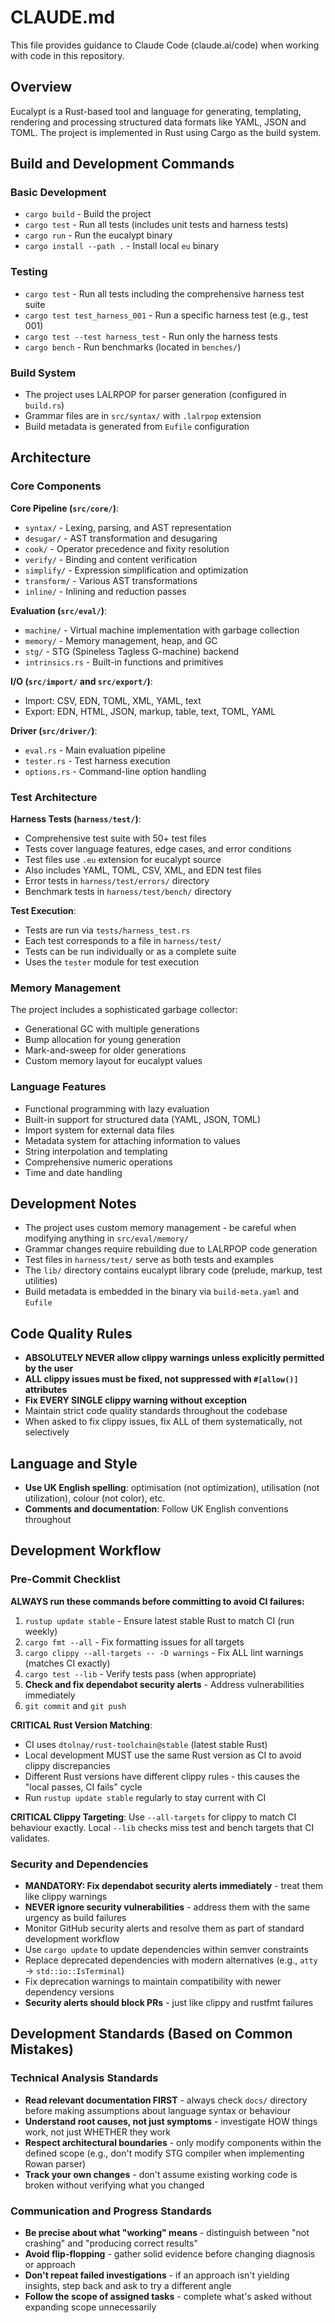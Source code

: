 # CLAUDE.md

This file provides guidance to Claude Code (claude.ai/code) when working with code in this repository.

## Overview

Eucalypt is a Rust-based tool and language for generating, templating, rendering and processing structured data formats like YAML, JSON and TOML. The project is implemented in Rust using Cargo as the build system.

## Build and Development Commands

### Basic Development
- `cargo build` - Build the project
- `cargo test` - Run all tests (includes unit tests and harness tests)
- `cargo run` - Run the eucalypt binary
- `cargo install --path .` - Install local `eu` binary

### Testing
- `cargo test` - Run all tests including the comprehensive harness test suite
- `cargo test test_harness_001` - Run a specific harness test (e.g., test 001)
- `cargo test --test harness_test` - Run only the harness tests
- `cargo bench` - Run benchmarks (located in `benches/`)

### Build System
- The project uses LALRPOP for parser generation (configured in `build.rs`)
- Grammar files are in `src/syntax/` with `.lalrpop` extension
- Build metadata is generated from `Eufile` configuration

## Architecture

### Core Components

**Core Pipeline (`src/core/`)**:
- `syntax/` - Lexing, parsing, and AST representation
- `desugar/` - AST transformation and desugaring
- `cook/` - Operator precedence and fixity resolution
- `verify/` - Binding and content verification
- `simplify/` - Expression simplification and optimization
- `transform/` - Various AST transformations
- `inline/` - Inlining and reduction passes

**Evaluation (`src/eval/`)**:
- `machine/` - Virtual machine implementation with garbage collection
- `memory/` - Memory management, heap, and GC
- `stg/` - STG (Spineless Tagless G-machine) backend
- `intrinsics.rs` - Built-in functions and primitives

**I/O (`src/import/` and `src/export/`)**:
- Import: CSV, EDN, TOML, XML, YAML, text
- Export: EDN, HTML, JSON, markup, table, text, TOML, YAML

**Driver (`src/driver/`)**:
- `eval.rs` - Main evaluation pipeline
- `tester.rs` - Test harness execution
- `options.rs` - Command-line option handling

### Test Architecture

**Harness Tests (`harness/test/`)**:
- Comprehensive test suite with 50+ test files
- Tests cover language features, edge cases, and error conditions
- Test files use `.eu` extension for eucalypt source
- Also includes YAML, TOML, CSV, XML, and EDN test files
- Error tests in `harness/test/errors/` directory
- Benchmark tests in `harness/test/bench/` directory

**Test Execution**:
- Tests are run via `tests/harness_test.rs`
- Each test corresponds to a file in `harness/test/`
- Tests can be run individually or as a complete suite
- Uses the `tester` module for test execution

### Memory Management

The project includes a sophisticated garbage collector:
- Generational GC with multiple generations
- Bump allocation for young generation
- Mark-and-sweep for older generations
- Custom memory layout for eucalypt values

### Language Features

- Functional programming with lazy evaluation
- Built-in support for structured data (YAML, JSON, TOML)
- Import system for external data files
- Metadata system for attaching information to values
- String interpolation and templating
- Comprehensive numeric operations
- Time and date handling

## Development Notes

- The project uses custom memory management - be careful when modifying anything in `src/eval/memory/`
- Grammar changes require rebuilding due to LALRPOP code generation
- Test files in `harness/test/` serve as both tests and examples
- The `lib/` directory contains eucalypt library code (prelude, markup, test utilities)
- Build metadata is embedded in the binary via `build-meta.yaml` and `Eufile`

## Code Quality Rules

- **ABSOLUTELY NEVER allow clippy warnings unless explicitly permitted by the user**
- **ALL clippy issues must be fixed, not suppressed with `#[allow()]` attributes**
- **Fix EVERY SINGLE clippy warning without exception**
- Maintain strict code quality standards throughout the codebase
- When asked to fix clippy issues, fix ALL of them systematically, not selectively

## Language and Style

- **Use UK English spelling**: optimisation (not optimization), utilisation (not utilization), colour (not color), etc.
- **Comments and documentation**: Follow UK English conventions throughout

## Development Workflow

### Pre-Commit Checklist
**ALWAYS run these commands before committing to avoid CI failures:**
1. `rustup update stable` - Ensure latest stable Rust to match CI (run weekly)
2. `cargo fmt --all` - Fix formatting issues for all targets
3. `cargo clippy --all-targets -- -D warnings` - Fix ALL lint warnings (matches CI exactly)
4. `cargo test --lib` - Verify tests pass (when appropriate)  
5. **Check and fix dependabot security alerts** - Address vulnerabilities immediately
6. `git commit` and `git push`

**CRITICAL Rust Version Matching**: 
- CI uses `dtolnay/rust-toolchain@stable` (latest stable Rust)
- Local development MUST use the same Rust version as CI to avoid clippy discrepancies
- Different Rust versions have different clippy rules - this causes the "local passes, CI fails" cycle
- Run `rustup update stable` regularly to stay current with CI

**CRITICAL Clippy Targeting**: Use `--all-targets` for clippy to match CI behaviour exactly. Local `--lib` checks miss test and bench targets that CI validates.

### Security and Dependencies
- **MANDATORY: Fix dependabot security alerts immediately** - treat them like clippy warnings
- **NEVER ignore security vulnerabilities** - address them with the same urgency as build failures
- Monitor GitHub security alerts and resolve them as part of standard development workflow
- Use `cargo update` to update dependencies within semver constraints
- Replace deprecated dependencies with modern alternatives (e.g., `atty` → `std::io::IsTerminal`)
- Fix deprecation warnings to maintain compatibility with newer dependency versions
- **Security alerts should block PRs** - just like clippy and rustfmt failures

## Development Standards (Based on Common Mistakes)

### Technical Analysis Standards  
- **Read relevant documentation FIRST** - always check `docs/` directory before making assumptions about language syntax or behaviour
- **Understand root causes, not just symptoms** - investigate HOW things work, not just WHETHER they work
- **Respect architectural boundaries** - only modify components within the defined scope (e.g., don't modify STG compiler when implementing Rowan parser)
- **Track your own changes** - don't assume existing working code is broken without verifying what you changed

### Communication and Progress Standards
- **Be precise about what "working" means** - distinguish between "not crashing" and "producing correct results"
- **Avoid flip-flopping** - gather solid evidence before changing diagnosis or approach
- **Don't repeat failed investigations** - if an approach isn't  yielding insights, step back and ask to try a different angle
- **Follow the scope of assigned tasks** - complete what's asked without expanding scope unnecessarily
